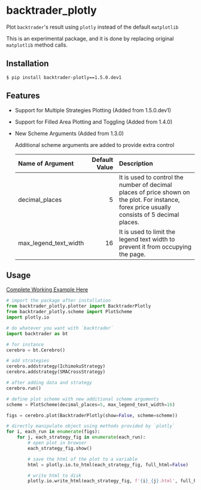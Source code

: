 # backtrader_plotly

Plot `backtrader`'s result using `plotly` instead of the default `matplotlib`

This is an experimental package, and it is done by replacing original `matplotlib` method calls.

## Installation

`$ pip install backtrader-plotly==1.5.0.dev1`

## Features

- Support for Multiple Strategies Plotting (Added from 1.5.0.dev1)

- Support for Filled Area Plotting and Toggling (Added from 1.4.0)

- New Scheme Arguments (Added from 1.3.0)

  Additional scheme arguments are added to provide extra control

  | Name of Argument      | Default Value | Description                                                                                                                                    |
  | :-------------------- | ------------: | :--------------------------------------------------------------------------------------------------------------------------------------------- |
  | decimal_places        |             5 | It is used to control the number of decimal places of price shown on the plot. For instance, forex price usually consists of 5 decimal places. |
  | max_legend_text_width |            16 | It is used to limit the legend text width to prevent it from occupying the page.                                                               |

## Usage

[Complete Working Example Here](main.py)

```python
# import the package after installation
from backtrader_plotly.plotter import BacktraderPlotly
from backtrader_plotly.scheme import PlotScheme
import plotly.io

# do whatever you want with `backtrader`
import backtrader as bt

# for instance
cerebro = bt.Cerebro()

# add strategies
cerebro.addstrategy(IchimokuStrategy)
cerebro.addstrategy(SMACrossStrategy)

# after adding data and strategy
cerebro.run()

# define plot scheme with new additional scheme arguments
scheme = PlotScheme(decimal_places=5, max_legend_text_width=16)

figs = cerebro.plot(BacktraderPlotly(show=False, scheme=scheme))

# directly manipulate object using methods provided by `plotly`
for i, each_run in enumerate(figs):
    for j, each_strategy_fig in enumerate(each_run):
        # open plot in browser
        each_strategy_fig.show()

        # save the html of the plot to a variable
        html = plotly.io.to_html(each_strategy_fig, full_html=False)

        # write html to disk
        plotly.io.write_html(each_strategy_fig, f'{i}_{j}.html', full_html=True)
```
